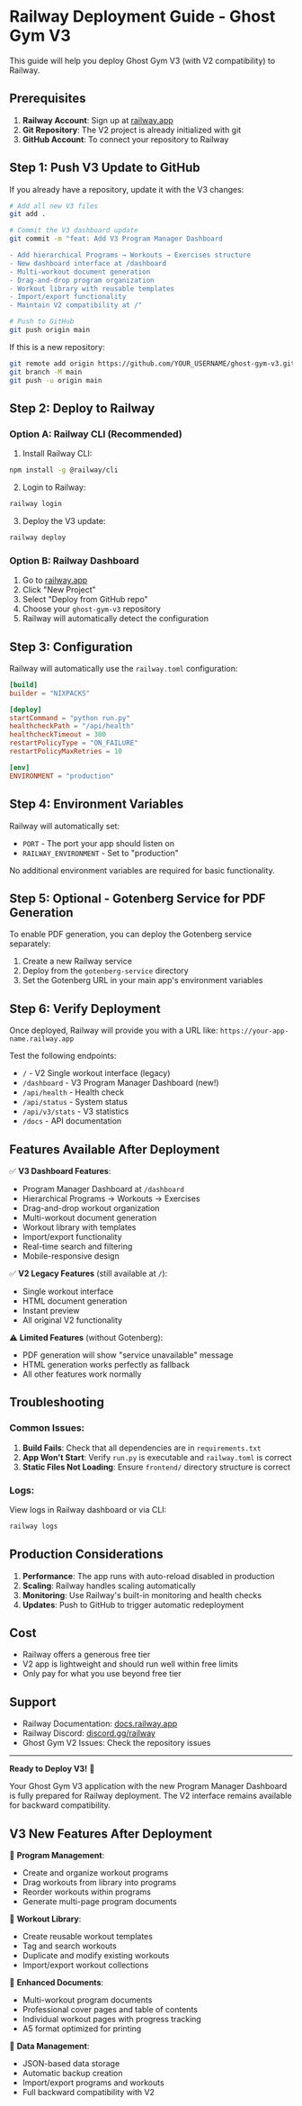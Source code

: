 # Railway Deployment Guide - Ghost Gym V3

This guide will help you deploy Ghost Gym V3 (with V2 compatibility) to Railway.

## Prerequisites

1. **Railway Account**: Sign up at [railway.app](https://railway.app)
2. **Git Repository**: The V2 project is already initialized with git
3. **GitHub Account**: To connect your repository to Railway

## Step 1: Push V3 Update to GitHub

If you already have a repository, update it with the V3 changes:

```bash
# Add all new V3 files
git add .

# Commit the V3 dashboard update
git commit -m "feat: Add V3 Program Manager Dashboard

- Add hierarchical Programs → Workouts → Exercises structure
- New dashboard interface at /dashboard
- Multi-workout document generation
- Drag-and-drop program organization
- Workout library with reusable templates
- Import/export functionality
- Maintain V2 compatibility at /"

# Push to GitHub
git push origin main
```

If this is a new repository:
```bash
git remote add origin https://github.com/YOUR_USERNAME/ghost-gym-v3.git
git branch -M main
git push -u origin main
```

## Step 2: Deploy to Railway

### Option A: Railway CLI (Recommended)

1. Install Railway CLI:
```bash
npm install -g @railway/cli
```

2. Login to Railway:
```bash
railway login
```

3. Deploy the V3 update:
```bash
railway deploy
```

### Option B: Railway Dashboard

1. Go to [railway.app](https://railway.app)
2. Click "New Project"
3. Select "Deploy from GitHub repo"
4. Choose your `ghost-gym-v3` repository
5. Railway will automatically detect the configuration

## Step 3: Configuration

Railway will automatically use the `railway.toml` configuration:

```toml
[build]
builder = "NIXPACKS"

[deploy]
startCommand = "python run.py"
healthcheckPath = "/api/health"
healthcheckTimeout = 300
restartPolicyType = "ON_FAILURE"
restartPolicyMaxRetries = 10

[env]
ENVIRONMENT = "production"
```

## Step 4: Environment Variables

Railway will automatically set:
- `PORT` - The port your app should listen on
- `RAILWAY_ENVIRONMENT` - Set to "production"

No additional environment variables are required for basic functionality.

## Step 5: Optional - Gotenberg Service for PDF Generation

To enable PDF generation, you can deploy the Gotenberg service separately:

1. Create a new Railway service
2. Deploy from the `gotenberg-service` directory
3. Set the Gotenberg URL in your main app's environment variables

## Step 6: Verify Deployment

Once deployed, Railway will provide you with a URL like:
`https://your-app-name.railway.app`

Test the following endpoints:
- `/` - V2 Single workout interface (legacy)
- `/dashboard` - V3 Program Manager Dashboard (new!)
- `/api/health` - Health check
- `/api/status` - System status
- `/api/v3/stats` - V3 statistics
- `/docs` - API documentation

## Features Available After Deployment

✅ **V3 Dashboard Features**:
- Program Manager Dashboard at `/dashboard`
- Hierarchical Programs → Workouts → Exercises
- Drag-and-drop workout organization
- Multi-workout document generation
- Workout library with templates
- Import/export functionality
- Real-time search and filtering
- Mobile-responsive design

✅ **V2 Legacy Features** (still available at `/`):
- Single workout interface
- HTML document generation
- Instant preview
- All original V2 functionality

⚠️ **Limited Features** (without Gotenberg):
- PDF generation will show "service unavailable" message
- HTML generation works perfectly as fallback
- All other features work normally

## Troubleshooting

### Common Issues:

1. **Build Fails**: Check that all dependencies are in `requirements.txt`
2. **App Won't Start**: Verify `run.py` is executable and `railway.toml` is correct
3. **Static Files Not Loading**: Ensure `frontend/` directory structure is correct

### Logs:
View logs in Railway dashboard or via CLI:
```bash
railway logs
```

## Production Considerations

1. **Performance**: The app runs with auto-reload disabled in production
2. **Scaling**: Railway handles scaling automatically
3. **Monitoring**: Use Railway's built-in monitoring and health checks
4. **Updates**: Push to GitHub to trigger automatic redeployment

## Cost

- Railway offers a generous free tier
- V2 app is lightweight and should run well within free limits
- Only pay for what you use beyond free tier

## Support

- Railway Documentation: [docs.railway.app](https://docs.railway.app)
- Railway Discord: [discord.gg/railway](https://discord.gg/railway)
- Ghost Gym V2 Issues: Check the repository issues

---

**Ready to Deploy V3!** 🚀

Your Ghost Gym V3 application with the new Program Manager Dashboard is fully prepared for Railway deployment. The V2 interface remains available for backward compatibility.

## V3 New Features After Deployment

🎯 **Program Management**:
- Create and organize workout programs
- Drag workouts from library into programs
- Reorder workouts within programs
- Generate multi-page program documents

💪 **Workout Library**:
- Create reusable workout templates
- Tag and search workouts
- Duplicate and modify existing workouts
- Import/export workout collections

📄 **Enhanced Documents**:
- Multi-workout program documents
- Professional cover pages and table of contents
- Individual workout pages with progress tracking
- A5 format optimized for printing

🔄 **Data Management**:
- JSON-based data storage
- Automatic backup creation
- Import/export programs and workouts
- Full backward compatibility with V2
